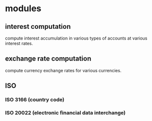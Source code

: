 # modules

## interest computation

compute interest accumulation in various types of accounts at various interest rates.

## exchange rate computation

compute currency exchange rates for various currencies.

## ISO

### ISO 3166 (country code)

### ISO 20022 (electronic financial data interchange)
